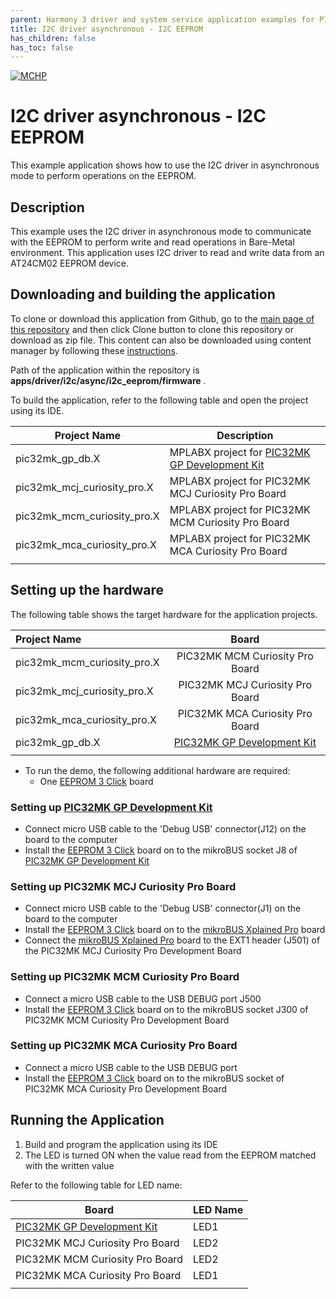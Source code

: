 ```yaml
---
parent: Harmony 3 driver and system service application examples for PIC32MK family
title: I2C driver asynchronous - I2C EEPROM 
has_children: false
has_toc: false
---
```


[![MCHP](https://www.microchip.com/ResourcePackages/Microchip/assets/dist/images/logo.png)](https://www.microchip.com)

# I2C driver asynchronous - I2C EEPROM

This example application shows how to use the I2C driver in asynchronous mode to perform operations on the EEPROM.

## Description

This example uses the I2C driver in asynchronous mode to communicate with the EEPROM to perform write and read operations in Bare-Metal environment. This application uses I2C driver to read and write data from an AT24CM02 EEPROM device.

## Downloading and building the application

To clone or download this application from Github, go to the [main page of this repository](https://github.com/Microchip-MPLAB-Harmony/core_apps_pic32mk) and then click Clone button to clone this repository or download as zip file.
This content can also be downloaded using content manager by following these [instructions](https://github.com/Microchip-MPLAB-Harmony/contentmanager/wiki).

Path of the application within the repository is **apps/driver/i2c/async/i2c_eeprom/firmware** .

To build the application, refer to the following table and open the project using its IDE.

| Project Name      | Description                                    |
| ----------------- | ---------------------------------------------- |
| pic32mk_gp_db.X | MPLABX project for [PIC32MK GP Development Kit](https://www.microchip.com/developmenttools/ProductDetails/dm320106) |
| pic32mk_mcj_curiosity_pro.X | MPLABX project for PIC32MK MCJ Curiosity Pro Board |
| pic32mk_mcm_curiosity_pro.X | MPLABX project for PIC32MK MCM Curiosity Pro Board |
| pic32mk_mca_curiosity_pro.X | MPLABX project for PIC32MK MCA Curiosity Pro Board |
|||

## Setting up the hardware

The following table shows the target hardware for the application projects.

| Project Name| Board|
|:---------|:---------:|
| pic32mk_mcm_curiosity_pro.X | PIC32MK MCM Curiosity Pro Board |
| pic32mk_mcj_curiosity_pro.X | PIC32MK MCJ Curiosity Pro Board |
| pic32mk_mca_curiosity_pro.X | PIC32MK MCA Curiosity Pro Board |
| pic32mk_gp_db.X | [PIC32MK GP Development Kit](https://www.microchip.com/developmenttools/ProductDetails/dm320106) |
|||

- To run the demo, the following additional hardware are required:
    - One [EEPROM 3 Click](https://www.mikroe.com/eeprom-3-click) board

### Setting up [PIC32MK GP Development Kit](https://www.microchip.com/developmenttools/ProductDetails/dm320106)

- Connect micro USB cable to the 'Debug USB' connector(J12) on the board to the computer
- Install the [EEPROM 3 Click](https://www.mikroe.com/eeprom-3-click) board on to the mikroBUS socket J8 of [PIC32MK GP Development Kit](https://www.microchip.com/developmenttools/ProductDetails/dm320106)

### Setting up PIC32MK MCJ Curiosity Pro Board

- Connect micro USB cable to the 'Debug USB' connector(J1) on the board to the computer
- Install the [EEPROM 3 Click](https://www.mikroe.com/eeprom-3-click) board on to the [mikroBUS Xplained Pro](https://www.microchip.com/developmenttools/ProductDetails/ATMBUSADAPTER-XPRO) board
- Connect the [mikroBUS Xplained Pro](https://www.microchip.com/developmenttools/ProductDetails/ATMBUSADAPTER-XPRO) board to the EXT1 header (J501) of the PIC32MK MCJ Curiosity Pro Development Board

### Setting up PIC32MK MCM Curiosity Pro Board

- Connect a micro USB cable to the USB DEBUG port J500
- Install the [EEPROM 3 Click](https://www.mikroe.com/eeprom-3-click) board on to the mikroBUS socket J300 of PIC32MK MCM Curiosity Pro Development Board

### Setting up PIC32MK MCA Curiosity Pro Board

- Connect a micro USB cable to the USB DEBUG port
- Install the [EEPROM 3 Click](https://www.mikroe.com/eeprom-3-click) board on to the mikroBUS socket of PIC32MK MCA Curiosity Pro Development Board


## Running the Application

1. Build and program the application using its IDE
2. The LED is turned ON when the value read from the EEPROM matched with the written value

Refer to the following table for LED name:

| Board | LED Name |
| ----- | -------- |
|  [PIC32MK GP Development Kit](https://www.microchip.com/developmenttools/ProductDetails/dm320106) | LED1 |
|  PIC32MK MCJ Curiosity Pro Board | LED2 |
|  PIC32MK MCM Curiosity Pro Board | LED2 |
|  PIC32MK MCA Curiosity Pro Board | LED1 |
|||
